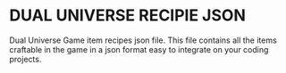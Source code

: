 # DUAL UNIVERSE RECIPIE JSON
Dual Universe Game item recipes json file. This file contains all the items craftable in the game in a json format easy to integrate on your coding projects.

